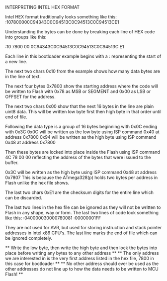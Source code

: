 INTERPRETING INTEL HEX FORMAT
 
Intel HEX format traditionally looks something like this: :107800000C94343C0C94513C0C94513C0C94513CE1
 
Understanding the bytes can be done by breaking each line of HEX code into groups like this:
 
:10 7800 00 0C94343C0C94513C0C94513C0C94513C E1
 
Each line in this bootloader example begins with a : representing the start of a new line.
 
The next two chars 0x10 from the example shows how many data bytes are in the line of text.
 
The next four bytes 0x7800 show the starting address where the code will be written to Flash
with 0x78 as MSB or SEGMENT and 0x00 as LSB or OFFSET for the address.
 
The next two chars 0x00 show that the next 16 bytes in the line are plain uint8 data.
This will be written low byte first then high byte in that order until end of file.
 
Following the data type is a group of 16 bytes beginning with 0x0C ending with 0x3C
0x0C will be written as the low byte using ISP command 0x40 at address 0x7800
0x94 will be written as the high byte using ISP command 0x48 at address 0x7800
 
Then these bytes are locked into place inside the Flash using ISP command
4C 78 00 00 reflecting the address of the bytes that were issued to the buffer.
 
0x3C will be written as the high byte using ISP command 0x48 at address 0x7807
This is because the ATmega328(p) holds two bytes per address in Flash unlike
the hex file shows.
 
The last two chars 0xE1 are the checksum digits for the entire line which can be discarded.
 
The last two lines in the hex file can be ignored as they will not be written to Flash in any shape, way or form.
The last two lines of code look something like this:
:040000030000780081
:00000001FF
 
They are not used for AVR, but used for storing instruction and stack pointer addresses in Intel x86  CPU's.
The last line marks the end of file which can be ignored completely.
 
** Write the low byte, then write the high byte and then lock the bytes into place before writing any bytes to any other address **
** The only address we are interested in is the very first address listed in the hex file, 7800 in this case for bootloader **
** No other address should ever be used as the other addresses do not line up to how the data needs to be written to MCU Flash! **
